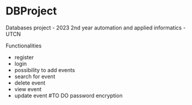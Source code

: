 # DBProject

Databases project - 2023 2nd year automation and applied informatics - UTCN

Functionalities

- register
- login
- possibility to add events
- search for event
- delete event
- view event
- update event
#TO DO
password encryption

